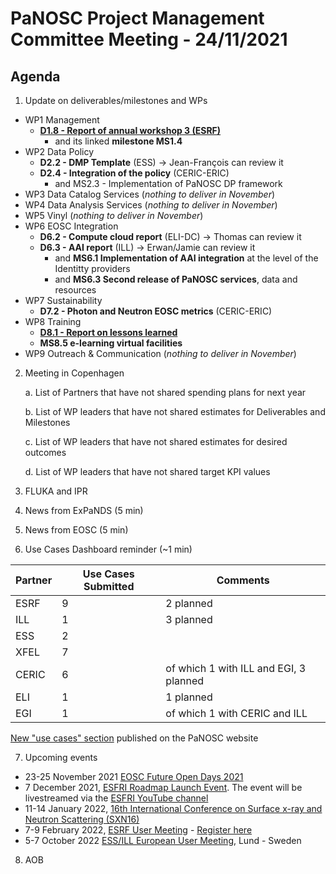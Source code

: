 PaNOSC Project Management Committee Meeting - 24/11/2021 
=========================================================

Agenda
------	

1. Update on deliverables/milestones and WPs
* WP1 Management
  * **[D1.8 - Report of annual workshop 3 (ESRF)](https://docs.google.com/document/d/1SMgBX47nRbMpyKx09MC6EEpCY1ZN2vxu/edit#)**
    * and its linked **milestone MS1.4** 
* WP2 Data Policy
  * **D2.2 - DMP Template** (ESS) -> Jean-François can review it
  * **D2.4 - Integration of the policy** (CERIC-ERIC)
    * and MS2.3 - Implementation of PaNOSC DP framework
* WP3 Data Catalog Services (*nothing to deliver in November*)
* WP4 Data Analysis Services (*nothing to deliver in November*)
* WP5 Vinyl (*nothing to deliver in November*)
* WP6 EOSC Integration
  * **D6.2 - Compute cloud report** (ELI-DC) -> Thomas can review it
  * **D6.3 - AAI report** (ILL) -> Erwan/Jamie can review it
    * and **MS6.1 Implementation of AAI integration** at the level of the Identitty providers
    * and **MS6.3 Second release of PaNOSC services**, data and resources 
* WP7 Sustainability
  * **D7.2 - Photon and Neutron EOSC metrics** (CERIC-ERIC)
* WP8 Training
  * **[D8.1 - Report on lessons learned](https://docs.google.com/document/d/1VJg_BWmWUEJYWtU65mO_p-PFNMEBxOAx/edit?dls=true)**
  * **MS8.5 e-learning virtual facilities**
* WP9 Outreach & Communication (*nothing to deliver in November*)

2. Meeting in Copenhagen

   a. List of Partners that have not shared spending plans for next year
   
   b. List of WP leaders that have not shared estimates for Deliverables and Milestones
   
   c. List of WP leaders that have not shared estimates for desired outcomes
   
   d. List of WP leaders that have not shared target KPI values

3. FLUKA and IPR

4. News from ExPaNDS (5 min)

5. News from EOSC (5 min)

6. Use Cases Dashboard reminder (~1 min)

| Partner | Use Cases Submitted | Comments |
| ------- | ------------------- | -------- |
| ESRF  |  9  | 2 planned   |
| ILL   |  1  | 3 planned  | of which 1 w CERIC and EGI)
| ESS   |  2  |   |
| XFEL  |  7  |   |
| CERIC |  6  | of which 1 with ILL and EGI, 3 planned |
| ELI   |  1  | 1 planned  |
| EGI   |  1  | of which 1 with CERIC and ILL | 

[New "use cases" section](https://www.panosc.eu/all-use-cases/) published on the PaNOSC website

7. Upcoming events
* 23-25 November 2021 [EOSC Future Open Days 2021](https://www.panosc.eu/events/eosc-future-open-days/)
* 7 December 2021, [ESFRI Roadmap Launch Event](https://www.esfri.eu/esfri-events/launch-2021-esfri-roadmap). The event will be livestreamed via the [ESFRI YouTube channel](https://www.youtube.com/c/ESFRI-EU)
* 11-14 January 2022, [16th International Conference on Surface x-ray and Neutron Scattering (SXN16)](https://www.sxns16.org/) 
* 7-9 February 2022, [ESRF User Meeting](https://www.esrf.fr/home/events/conferences/content/area-events/esrf-events-list/user-meeting-2022.html) - [Register here](https://events.esrf.fr/misapps/workshops/login.do)
* 5-7 October 2022 [ESS/ILL European User Meeting](http://www.neutrons4europe.com/), Lund - Sweden

8. AOB
